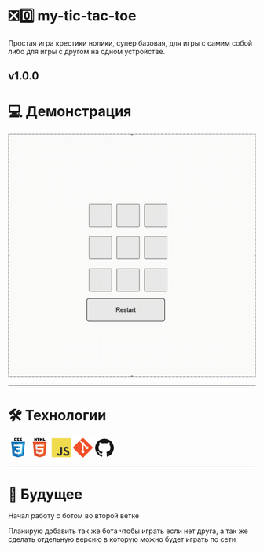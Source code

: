 # ❎0️⃣ my-tic-tac-toe

Простая игра крестики нолики, супер базовая, для игры с самим собой либо для игры с другом на одном устройстве. 

v1.0.0
---

# 💻 Демонстрация

![demo](./assets/demo.gif)

---

# 🛠️ Технологии

<div>
  <img src="https://github.com/devicons/devicon/blob/master/icons/css3/css3-original-wordmark.svg" title="CSS3" alt="CSS3" width="40" height="40"/>
  <img src="https://github.com/devicons/devicon/blob/master/icons/html5/html5-original-wordmark.svg" title="HTML5" alt="HTML5" width="40" height="40"/>
  <img src="https://github.com/devicons/devicon/blob/master/icons/javascript/javascript-original.svg" title="JavaScript" alt="JavaScript" width="40" height="40"/>
  <img src="https://github.com/devicons/devicon/blob/master/icons/git/git-original.svg" title="Git" alt="Git" width="40" height="40"/>
  <img src="https://github.com/devicons/devicon/blob/master/icons/github/github-original.svg" title="GitHub" alt="GitHub" width="40" height="40"/>
</div>

---

# 🔮 Будущее

Начал работу с ботом во второй ветке

Планирую добавить так же бота чтобы играть если нет друга, а так же сделать отдельную версию в которую можно будет играть по сети
